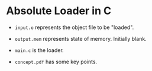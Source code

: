 # Absolute Loader in C

* `input.o` represents the object file to be "loaded".

* `output.mem` represents state of memory. Initially blank.

* `main.c` is the loader.

* `concept.pdf` has some key points.
